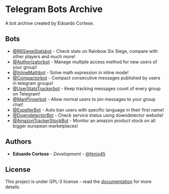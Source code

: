 # Telegram Bots Archive

A bot archive created by Edoardo Cortese.

## Bots

* [@R6SiegeStatsbot](http://telegram.me/r6siegestatsbot) - Check stats on Rainbow Six Siege, compare with other players and much more!
* [@Authorizatorbot](http://telegram.me/authorizatorbot) - Manage multiple access method for new users of your group!
* [@InlineMathbot](http://telegram.me/inlinemathbot) - Solve math expression in inline mode!
* [@Compactorbot](http://telegram.me/compactorbot) - Compact consecutive messages published by users in telegram groups!
* [@UserStatsTrackerbot](http://telegram.me/userstatstrackerbot) - Keep tracking messages count of every group on Telegram!
* [@ManPinnerbot](http://telegram.me/manpinnerbot) - Allow normal users to pin messages to your group chat!
* [@ExpellerBot](http://telegram.me/expellerbot) - Auto ban users with specific language in their first name!
* [@DowndetectorBot](http://telegram.me/downdetectorbot) - Check service status using downdetector website!
* [@AmazonTrackerStockBot](http://telegram.me/amazontrackerstockbot) - Monitor an amazon product stock on all bigger european marketplaces!

## Authors

* **Edoardo Cortese** - *Development* - [@fenix45](http://telegram.me/fenix45)

## License

This project is under GPL-3 license - read the [documentation](https://www.gnu.org/licenses/gpl-3.0.en.html) for more details.
